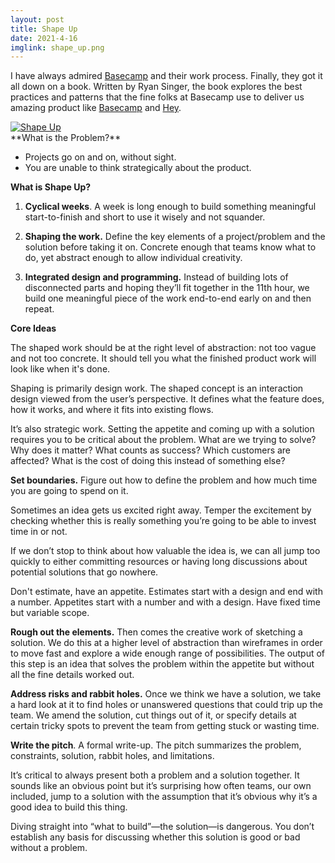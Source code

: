 ```yaml
---
layout: post
title: Shape Up
date: 2021-4-16
imglink: shape_up.png
---
```


I have always admired [Basecamp](https://basecamp.com/) and their work process. Finally, they got it all down on a book. Written by Ryan Singer, the book explores the best practices and patterns that the fine folks at Basecamp use to deliver us amazing product like [Basecamp](https://basecamp.com/) and [Hey](https://hey.com/). 

<div class="book centered">
  <a target="_blank" href="/images/books/{{ page.imglink }}">
    <img src="/images/books/{{ page.imglink }}" alt="Shape Up">
  </a>
</div>
**What is the Problem?**

- Projects go on and on, without sight.
- You are unable to think strategically about the product.

**What is Shape Up?**

1. **Cyclical weeks**. A week is long enough to build something meaningful start-to-finish and short to use it wisely and not squander.

2. **Shaping the work.** Define the key elements of a project/problem and the solution before taking it on. Concrete enough that teams know what to do, yet abstract enough to allow individual creativity.

3. **Integrated design and programming.** Instead of building lots of disconnected parts and hoping they’ll fit together in the 11th hour, we build one meaningful piece of the work end-to-end early on and then repeat.

**Core Ideas**

The shaped work should be at the right level of abstraction: not too vague and not too concrete. It should tell you what the finished product work will look like when it's done.

Shaping is primarily design work. The shaped concept is an interaction design viewed from the user’s perspective. It defines what the feature does, how it works, and where it fits into existing flows.

It’s also strategic work. Setting the appetite and coming up with a solution requires you to be critical about the problem. What are we trying to solve? Why does it matter? What counts as success? Which customers are affected? What is the cost of doing this instead of something else?

**Set boundaries.** Figure out how to define the problem and how much time you are going to spend on it.

Sometimes an idea gets us excited right away. Temper the excitement by checking whether this is really something you’re going to be able to invest time in or not.

If we don’t stop to think about how valuable the idea is, we can all jump too quickly to either committing resources or having long discussions about potential solutions that go nowhere.

Don't estimate, have an appetite. Estimates start with a design and end with a number. Appetites start with a number and with a design. Have fixed time but variable scope.  

**Rough out the elements.** Then comes the creative work of sketching a solution. We do this at a higher level of abstraction than wireframes in order to move fast and explore a wide enough range of possibilities. The output of this step is an idea that solves the problem within the appetite but without all the fine details worked out.

**Address risks and rabbit holes.** Once we think we have a solution, we take a hard look at it to find holes or unanswered questions that could trip up the team. We amend the solution, cut things out of it, or specify details at certain tricky spots to prevent the team from getting stuck or wasting time.

**Write the pitch**. A formal write-up. The pitch summarizes the problem, constraints, solution, rabbit holes, and limitations. 

It’s critical to always present both a problem and a solution together. It sounds like an obvious point but it’s surprising how often teams, our own included, jump to a solution with the assumption that it’s obvious why it’s a good idea to build this thing.

Diving straight into “what to build”—the solution—is dangerous. You don’t establish any basis for discussing whether this solution is good or bad without a problem. 

